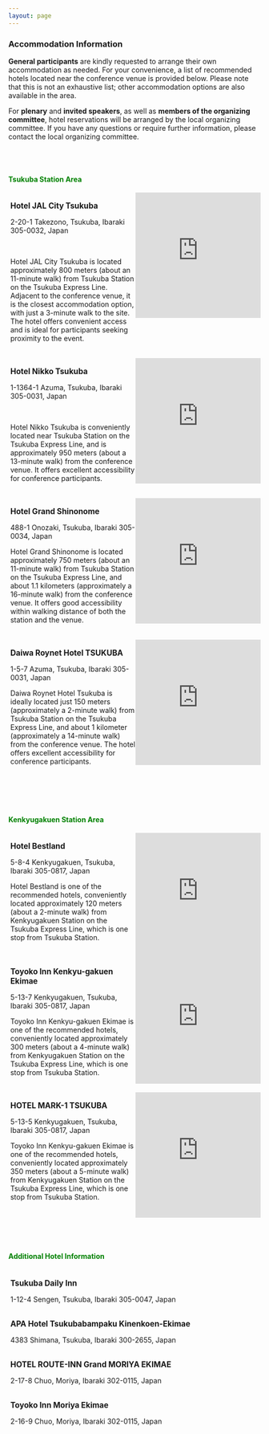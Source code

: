 ```yaml
---
layout: page
---
```


### Accommodation Information

**General participants** are kindly requested to arrange their own accommodation as needed.
For your convenience, a list of recommended hotels located near the conference venue is provided below.
Please note that this is not an exhaustive list; other accommodation options are also available in the area.

For **plenary** and **invited speakers**, as well as **members of the organizing committee**, hotel reservations will be arranged by the local organizing committee.
If you have any questions or require further information, please contact the local organizing committee.


<br><br>
#### <span style="color: green;">Tsukuba Station Area</span>

<!-- Hotel JAL City Tsukuba -->
<div style="display: flex; flex-direction: row; justify-content: space-between; align-items: flex-start; width: 100%; gap: 0;">
  <div style="width: 50%; box-sizing: border-box;">
    <h3 style="font-size: 1.1em; text-align: left; margin: 0;">
      <a href="https://www.tsukuba.hoteljalcity.com/eng/" target="_blank" rel="noopener noreferrer" style="text-decoration: none; color: inherit; display: inline;">Hotel JAL City Tsukuba</a>
    </h3>
    <p>2-20-1 Takezono, Tsukuba, Ibaraki 305-0032, Japan</p>
    <p>Hotel JAL City Tsukuba is located approximately 800 meters (about an 11-minute walk) from Tsukuba Station on the Tsukuba Express Line. Adjacent to the conference venue, it is the closest accommodation option, with just a 3-minute walk to the site. The hotel offers convenient access and is ideal for participants seeking proximity to the event.</p>
  </div>
  <div style="width: 50%; box-sizing: border-box;">
    <iframe
      src="https://www.google.com/maps/embed?pb=!1m18!1m12!1m3!1d3224.6720935337066!2d140.1135580124039!3d36.07710130800981!2m3!1f0!2f0!3f0!3m2!1i1024!2i768!4f13.1!3m3!1m2!1s0x60220c8ea4013a57%3A0x21b227c28c042328!2z44Ob44OG44OrSkFM44K344OG44Kj44Gk44GP44Gw!5e0!3m2!1sja!2sjp!4v1749535503334!5m2!1sja!2sjp"
      width="100%"
      height="250"
      style="border:0;"
      allowfullscreen=""
      loading="lazy"
      referrerpolicy="no-referrer-when-downgrade">
      </iframe>
  </div>
</div>


<!-- Hotel Nikko Tsukuba -->
<div style="display: flex; flex-direction: row; justify-content: space-between; align-items: flex-start; width: 100%; gap: 0;">
  <div style="width: 50%; box-sizing: border-box;">
    <h3 style="font-size: 1.1em; text-align: left; margin: 0;">
      <a href="https://www.nikko-tsukuba.com/eng/" target="_blank" rel="noopener noreferrer" style="text-decoration: none; color: inherit; display: inline;">Hotel Nikko Tsukuba</a>
    </h3>
    <p>1-1364-1 Azuma, Tsukuba, Ibaraki 305-0031, Japan</p>
    <p>Hotel Nikko Tsukuba is conveniently located near Tsukuba Station on the Tsukuba Express Line, and is approximately 950 meters (about a 13-minute walk) from the conference venue. It offers excellent accessibility for conference participants.</p>
  </div>
  <div style="width: 50%; box-sizing: border-box;">
    <iframe
      src="https://www.google.com/maps/embed?pb=!1m18!1m12!1m3!1d3224.483447327752!2d140.1096403173679!3d36.081701455215466!2m3!1f0!2f0!3f0!3m2!1i1024!2i768!4f13.1!3m3!1m2!1s0x6000e2d41fae53f1%3A0xe3ea18de1614465!2z44Ob44OG44Or5pel6Iiq44Gk44GP44Gw!5e0!3m2!1sja!2sjp!4v1749537206626!5m2!1sja!2sjp"
      width="100%"
      height="250"
      style="border:0;"
      allowfullscreen=""
      loading="lazy"
      referrerpolicy="no-referrer-when-downgrade">
      </iframe>
  </div>
</div>


<!-- Hotel Grand Shinonome -->
<div style="display: flex; flex-direction: row; justify-content: space-between; align-items: flex-start; width: 100%; gap: 0;">
  <div style="width: 50%; box-sizing: border-box;">
    <h3 style="font-size: 1.1em; text-align: left; margin: 0;">
      <a href="https://www.hg-shinonome.co.jp/english/" target="_blank" rel="noopener noreferrer" style="text-decoration: none; color: inherit; display: inline;">Hotel Grand Shinonome</a>
    </h3>
    <p>488-1 Onozaki, Tsukuba, Ibaraki 305-0034, Japan</p>
    <p>Hotel Grand Shinonome is located approximately 750 meters (about an 11-minute walk) from Tsukuba Station on the Tsukuba Express Line, and about 1.1 kilometers (approximately a 16-minute walk) from the conference venue. It offers good accessibility within walking distance of both the station and the venue.</p>
  </div>
  <div style="width: 50%; box-sizing: border-box;">
    <iframe
      src="https://www.google.com/maps/embed?pb=!1m18!1m12!1m3!1d7564.030610867104!2d140.10721937314176!3d36.07696616963433!2m3!1f0!2f0!3f0!3m2!1i1024!2i768!4f13.1!3m3!1m2!1s0x60220c87420342b3%3A0x7f24dcbea563055e!2z44Ob44OG44Or44Kw44Op44Oz44OJ5p2x6Zuy!5e0!3m2!1sja!2sjp!4v1749537784321!5m2!1sja!2sjp"
      width="100%"
      height="250"
      style="border:0;"
      allowfullscreen=""
      loading="lazy"
      referrerpolicy="no-referrer-when-downgrade">
      </iframe>
  </div>
</div>


<!-- Daiwa Roynet Hotel TSUKUBA -->
<div style="display: flex; flex-direction: row; justify-content: space-between; align-items: flex-start; width: 100%; gap: 0;">
  <div style="width: 50%; box-sizing: border-box;">
    <h3 style="font-size: 1.1em; text-align: left; margin: 0;">
      <a href="https://www.daiwaroynet.jp/en/tsukuba/" target="_blank" rel="noopener noreferrer" style="text-decoration: none; color: inherit; display: inline;">Daiwa Roynet Hotel TSUKUBA</a>
    </h3>
    <p>1-5-7 Azuma, Tsukuba, Ibaraki 305-0031, Japan</p>
    <p>Daiwa Roynet Hotel Tsukuba is ideally located just 150 meters (approximately a 2-minute walk) from Tsukuba Station on the Tsukuba Express Line, and about 1 kilometer (approximately a 14-minute walk) from the conference venue. The hotel offers excellent accessibility for conference participants.</p>
  </div>
  <div style="width: 50%; box-sizing: border-box;">
    <iframe
      src="https://www.google.com/maps/embed?pb=!1m18!1m12!1m3!1d3040.0519039779483!2d140.11020472017577!3d36.08019712680229!2m3!1f0!2f0!3f0!3m2!1i1024!2i768!4f13.1!3m3!1m2!1s0x60220c7d39ff3fcd%3A0x1d674847adea6e24!2z44OA44Kk44Ov44Ot44Kk44ON44OD44OI44Ob44OG44Or44Gk44GP44Gw!5e0!3m2!1sja!2sjp!4v1749540673969!5m2!1sja!2sjp"
      width="100%"
      height="250"
      style="border:0;"
      allowfullscreen=""
      loading="lazy"
      referrerpolicy="no-referrer-when-downgrade">
      </iframe>
  </div>
</div>


<br><br>
#### <span style="color: green;">Kenkyugakuen Station Area</span>

<!-- Hotel Bestland -->
<div style="display: flex; flex-direction: row; justify-content: space-between; align-items: flex-start; width: 100%; gap: 0;">
  <div style="width: 50%; box-sizing: border-box;">
    <h3 style="font-size: 1.1em; text-align: left; margin: 0;">
      <a href="https://go-hotel-bestland.reservation.jp/en" target="_blank" rel="noopener noreferrer" style="text-decoration: none; color: inherit; display: inline;">Hotel Bestland</a>
    </h3>
    <p>5-8-4 Kenkyugakuen, Tsukuba, Ibaraki 305-0817, Japan</p>
    <p>Hotel Bestland is one of the recommended hotels, conveniently located approximately 120 meters (about a 2-minute walk) from Kenkyugakuen Station on the Tsukuba Express Line, which is one stop from Tsukuba Station.</p>
  </div>
  <div style="width: 50%; box-sizing: border-box;">
    <iframe
      src="https://www.google.com/maps/embed?pb=!1m18!1m12!1m3!1d6448.9073316650065!2d140.07592976701392!3d36.08242763215084!2m3!1f0!2f0!3f0!3m2!1i1024!2i768!4f13.1!3m3!1m2!1s0x60220b960c9d2875%3A0xcab64a87ee64d8cc!2z44Ob44OG44OrIOODmeOCueODiOODqeODs-ODiQ!5e0!3m2!1sja!2sjp!4v1749607951758!5m2!1sja!2sjp"
      width="100%"
      height="250"
      style="border:0;"
      allowfullscreen=""
      loading="lazy"
      referrerpolicy="no-referrer-when-downgrade">
      </iframe>
  </div>
</div>


<!-- Toyoko Inn Kenkyu-gakuen Ekimae -->
<div style="display: flex; flex-direction: row; justify-content: space-between; align-items: flex-start; width: 100%; gap: 0;">
  <div style="width: 50%; box-sizing: border-box;">
    <h3 style="font-size: 1.1em; text-align: left; margin: 0;">
      <a href="https://www.toyoko-inn.com/eng/search/detail/00228/?utm_source=google&utm_medium=mybusiness&utm_campaign=gt_web228" target="_blank" rel="noopener noreferrer" style="text-decoration: none; color: inherit; display: inline;">Toyoko Inn Kenkyu-gakuen Ekimae</a>
    </h3>
    <p>5-13-7 Kenkyugakuen, Tsukuba, Ibaraki 305-0817, Japan</p>
    <p>Toyoko Inn Kenkyu-gakuen Ekimae is one of the recommended hotels, conveniently located approximately 300 meters (about a 4-minute walk) from Kenkyugakuen Station on the Tsukuba Express Line, which is one stop from Tsukuba Station.</p>
  </div>
  <div style="width: 50%; box-sizing: border-box;">
    <iframe
      src="https://www.google.com/maps/embed?pb=!1m18!1m12!1m3!1d2164.5204676565154!2d140.08178461531597!3d36.082834011291915!2m3!1f0!2f0!3f0!3m2!1i1024!2i768!4f13.1!3m3!1m2!1s0x60220b96ba0a315d%3A0x43d58b7c8c6b13e0!2z5p2x5qiqSU5O56CU56m25a2m5ZyS6aeF5YmN!5e0!3m2!1sja!2sjp!4v1749608713862!5m2!1sja!2sjp"
      width="100%"
      height="250"
      style="border:0;"
      allowfullscreen=""
      loading="lazy"
      referrerpolicy="no-referrer-when-downgrade">
      </iframe>
  </div>
</div>


<!-- HOTEL MARK-1 TSUKUBA -->
<div style="display: flex; flex-direction: row; justify-content: space-between; align-items: flex-start; width: 100%; gap: 0;">
  <div style="width: 50%; box-sizing: border-box;">
    <h3 style="font-size: 1.1em; text-align: left; margin: 0;">
      <a href="https://mark-1.jp/tsukuba/" target="_blank" rel="noopener noreferrer" style="text-decoration: none; color: inherit; display: inline;">HOTEL MARK-1 TSUKUBA</a>
    </h3>
    <p>5-13-5 Kenkyugakuen, Tsukuba, Ibaraki 305-0817, Japan</p>
    <p>Toyoko Inn Kenkyu-gakuen Ekimae is one of the recommended hotels, conveniently located approximately 350 meters (about a 5-minute walk) from Kenkyugakuen Station on the Tsukuba Express Line, which is one stop from Tsukuba Station.</p>
  </div>
  <div style="width: 50%; box-sizing: border-box;">
    <iframe
      src="https://www.google.com/maps/embed?pb=!1m18!1m12!1m3!1d2164.5204676565154!2d140.08178461531597!3d36.082834011291915!2m3!1f0!2f0!3f0!3m2!1i1024!2i768!4f13.1!3m3!1m2!1s0x60220b96979057cd%3A0xe4007638a7bd7697!2z44Ob44OG44Or44Oe44O844Kv44Ov44OzIOOBpOOBj-OBsOeglOeptuWtpuWckg!5e0!3m2!1sja!2sjp!4v1749609418599!5m2!1sja!2sjp"
      width="100%"
      height="250"
      style="border:0;"
      allowfullscreen=""
      loading="lazy"
      referrerpolicy="no-referrer-when-downgrade">
      </iframe>
  </div>
</div>


<br><br>
#### <span style="color: green;">Additional Hotel Information</span>

<!-- Tsukuba Daily Inn -->
<div style="display: flex; flex-direction: row; justify-content: space-between; align-items: flex-start; width: 100%; gap: 0;">
  <div style="width: 100%; box-sizing: border-box;">
    <h3 style="font-size: 1.1em; text-align: left; margin: 0;">
      <a href="https://www.55-hotels.com/tsukuba-dailyinn" target="_blank" rel="noopener noreferrer" style="text-decoration: none; color: inherit; display: inline;">Tsukuba Daily Inn</a>
    </h3>
    <p>1-12-4 Sengen, Tsukuba, Ibaraki 305-0047, Japan</p>
  </div>
</div>


<!-- APA Hotel Tsukubabampaku Kinenkoen-Ekimae -->
<div style="display: flex; flex-direction: row; justify-content: space-between; align-items: flex-start; width: 100%; gap: 0;">
  <div style="width: 100%; box-sizing: border-box;">
    <h3 style="font-size: 1.1em; text-align: left; margin: 0;">
      <a href="https://www3.apahotel.com/hotel/syutoken/ibaraki/tsukuba-bampaku-kinenkoen-ekimae/" target="_blank" rel="noopener noreferrer" style="text-decoration: none; color: inherit; display: inline;">APA Hotel Tsukubabampaku Kinenkoen-Ekimae</a>
    </h3>
    <p>4383 Shimana, Tsukuba, Ibaraki 300-2655, Japan</p>
  </div>
</div>


<!-- HOTEL ROUTE-INN Grand MORIYA EKIMAE -->
<div style="display: flex; flex-direction: row; justify-content: space-between; align-items: flex-start; width: 100%; gap: 0;">
  <div style="width: 100%; box-sizing: border-box;">
    <h3 style="font-size: 1.1em; text-align: left; margin: 0;">
      <a href="https://www.route-inn.co.jp.e.ut.hp.transer.com/language/hotel_list/ibaraki/index_hotel_id_735/?utm_source=google&utm_medium=gbp&utm_campaign=web&_ga=2.143558710.2068569390.1749610278-1216469828.1749610278" target="_blank" rel="noopener noreferrer" style="text-decoration: none; color: inherit; display: inline;">HOTEL ROUTE-INN Grand MORIYA EKIMAE</a>
    </h3>
    <p>2-17-8 Chuo, Moriya, Ibaraki 302-0115, Japan</p>
  </div>
</div>


<!-- Toyoko Inn Moriya Ekimae -->
<div style="display: flex; flex-direction: row; justify-content: space-between; align-items: flex-start; width: 100%; gap: 0;">
  <div style="width: 100%; box-sizing: border-box;">
    <h3 style="font-size: 1.1em; text-align: left; margin: 0;">
      <a href="https://www.toyoko-inn.com/eng/search/detail/00189/?utm_source=google&utm_medium=mybusiness&utm_campaign=gt_web189" target="_blank" rel="noopener noreferrer" style="text-decoration: none; color: inherit; display: inline;">Toyoko Inn Moriya Ekimae</a>
    </h3>
    <p>2-16-9 Chuo, Moriya, Ibaraki 302-0115, Japan</p>
  </div>
</div>


